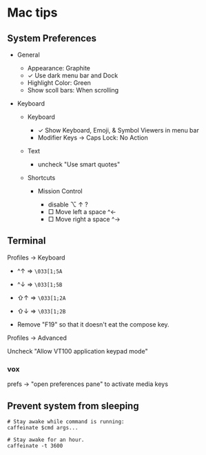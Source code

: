 # Mac tips

## System Preferences

- General

    - Appearance: Graphite
    - ✓ Use dark menu bar and Dock
    - Highlight Color: Green
    - Show scoll bars: When scrolling

- Keyboard

    - Keyboard

        - ✓ Show Keyboard, Emoji, & Symbol Viewers in menu bar
        - Modifier Keys → Caps Lock: No Action

    - Text

        - uncheck "Use smart quotes"

    - Shortcuts

        - Mission Control

            - disable ⌥ ↑ ?
            - □ Move left a space ^←
            - □ Move right a space ^→

## Terminal

Profiles → Keyboard

- ^↑ => `\033[1;5A`
- ^↓ => `\033[1;5B`
- ⇧↑ => `\033[1;2A`
- ⇧↓ => `\033[1;2B`

- Remove "F19" so that it doesn't eat the compose key.

Profiles → Advanced

Uncheck "Allow VT100 application keypad mode"

### vox

prefs -> "open preferences pane" to activate media keys

## Prevent system from sleeping

    # Stay awake while command is running:
    caffeinate $cmd args...

    # Stay awake for an hour.
    caffeinate -t 3600
